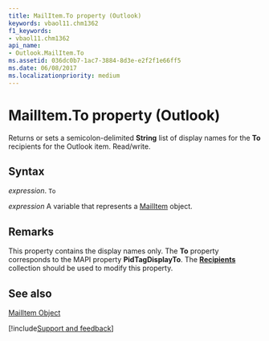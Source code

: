 ```yaml
---
title: MailItem.To property (Outlook)
keywords: vbaol11.chm1362
f1_keywords:
- vbaol11.chm1362
api_name:
- Outlook.MailItem.To
ms.assetid: 036dc0b7-1ac7-3884-8d3e-e2f2f1e66ff5
ms.date: 06/08/2017
ms.localizationpriority: medium
---
```



# MailItem.To property (Outlook)

Returns or sets a semicolon-delimited **String** list of display names for the **To** recipients for the Outlook item. Read/write.


## Syntax

_expression_. `To`

_expression_ A variable that represents a [MailItem](Outlook.MailItem.md) object.


## Remarks

This property contains the display names only. The **To** property corresponds to the MAPI property **PidTagDisplayTo**. The **[Recipients](Outlook.Recipients.md)** collection should be used to modify this property.


## See also


[MailItem Object](Outlook.MailItem.md)

[!include[Support and feedback](~/includes/feedback-boilerplate.md)]
